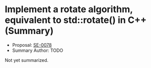 # Implement a rotate algorithm, equivalent to std::rotate() in C++ (Summary)

* Proposal: [SE-0078](https://github.com/apple/swift-evolution/blob/main/proposals/0078-rotate-algorithm.md)
* Summary Author: TODO

Not yet summarized.
